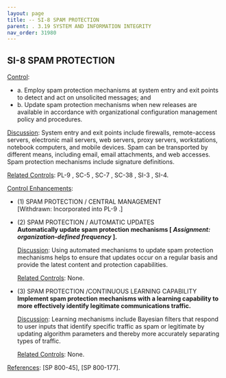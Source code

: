 ```yaml
---
layout: page
title: -- SI-8 SPAM PROTECTION 
parent: . 3.19 SYSTEM AND INFORMATION INTEGRITY 
nav_order: 31980 
---
```


## SI-8 SPAM PROTECTION

<ins>Control</ins>:

* a. Employ spam protection mechanisms at system entry and exit points to detect and act on unsolicited messages; and
* b. Update spam protection mechanisms when new releases are available in accordance with organizational configuration management policy and procedures.

<ins>Discussion</ins>: System entry and exit points include firewalls, remote-access servers, electronic mail servers, web servers, proxy servers, workstations, notebook computers, and mobile devices. Spam can be transported by different means, including email, email attachments, and web accesses. Spam protection mechanisms include signature definitions.

<ins>Related Controls</ins>: PL-9 , SC-5 , SC-7 , SC-38 , SI-3 , SI-4.

<ins>Control Enhancements</ins>:
   
* (1) SPAM PROTECTION / CENTRAL MANAGEMENT<br>
[Withdrawn: Incorporated into PL-9 .]
   
* (2) SPAM PROTECTION / AUTOMATIC UPDATES<br>
**Automatically update spam protection mechanisms [ _Assignment: organization-defined frequency_ ].**

    <ins>Discussion</ins>: Using automated mechanisms to update spam protection mechanisms helps to ensure that updates occur on a regular basis and provide the latest content and protection capabilities.

    <ins>Related Controls</ins>: None.
   
* (3) SPAM PROTECTION /CONTINUOUS LEARNING CAPABILITY<br>
**Implement spam protection mechanisms with a learning capability to more effectively identify legitimate communications traffic.**

    <ins>Discussion</ins>: Learning mechanisms include Bayesian filters that respond to user inputs that identify specific traffic as spam or legitimate by updating algorithm parameters and thereby more accurately separating types of traffic.

    <ins>Related Controls</ins>: None.
   
<ins>References</ins>: [SP 800-45], [SP 800-177].
